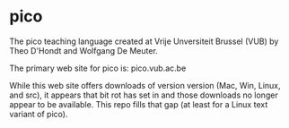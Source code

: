# pico
The pico teaching language created at Vrije Unversiteit Brussel (VUB) by Theo D'Hondt and Wolfgang De Meuter.

The primary web site for pico is:
  pico.vub.ac.be

While this web site offers downloads of version version (Mac, Win, Linux, and src), it appears that bit rot has set in and those downloads no longer appear to be available. This repo fills that gap (at least for a Linux text variant of pico).
